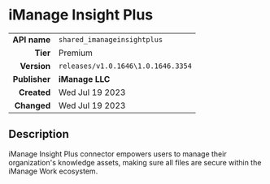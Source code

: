 # iManage Insight Plus
| | |
|-:|-|
|**API name**|`shared_imanageinsightplus`|
|**Tier**|Premium|
|**Version**|`releases/v1.0.1646\1.0.1646.3354`|
|**Publisher**|**iManage LLC**|
|**Created**|Wed Jul 19 2023|
|**Changed**|Wed Jul 19 2023|

## Description
iManage Insight Plus connector empowers users to manage their organization's knowledge assets, making sure all files are secure within the iManage Work ecosystem.
